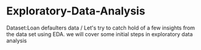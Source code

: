# Exploratory-Data-Analysis
Dataset:Loan defaulters data /
Let's try to catch hold of a few insights from the data set using EDA.
we will cover some initial steps in exploratory data analysis
